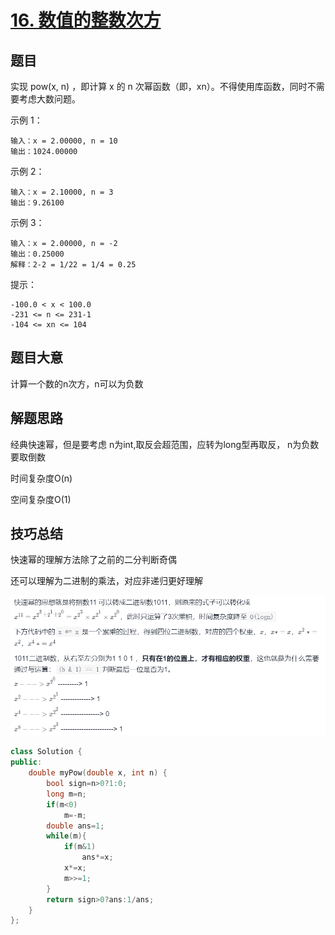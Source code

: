 # [16. 数值的整数次方](https://leetcode-cn.com/problems/shu-zhi-de-zheng-shu-ci-fang-lcof/)

## 题目

实现 pow(x, n) ，即计算 x 的 n 次幂函数（即，xn）。不得使用库函数，同时不需要考虑大数问题。

 

示例 1：

```
输入：x = 2.00000, n = 10
输出：1024.00000
```




示例 2：

```
输入：x = 2.10000, n = 3
输出：9.26100
```


示例 3：

```
输入：x = 2.00000, n = -2
输出：0.25000
解释：2-2 = 1/22 = 1/4 = 0.25
```

提示：

```
-100.0 < x < 100.0
-231 <= n <= 231-1
-104 <= xn <= 104
```

## 题目大意

计算一个数的n次方，n可以为负数

## 解题思路

经典快速幂，但是要考虑 n为int,取反会超范围，应转为long型再取反， n为负数要取倒数

时间复杂度O(n)

空间复杂度O(1)

## 技巧总结

快速幂的理解方法除了之前的二分判断奇偶

还可以理解为二进制的乘法，对应非递归更好理解

<img src="image-20220111152818720.png" alt="image-20220111152818720" style="zoom:67%;" />



```c++
class Solution {
public:
    double myPow(double x, int n) {
        bool sign=n>0?1:0;
        long m=n;
        if(m<0)
            m=-m;
        double ans=1;
        while(m){
            if(m&1)
                ans*=x;
            x*=x;
            m>>=1;
        }
        return sign>0?ans:1/ans;
    }
};
```

